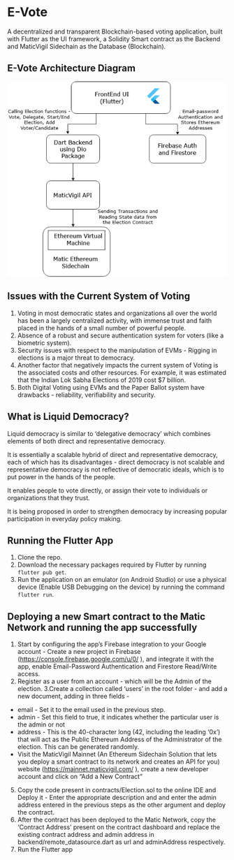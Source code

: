 # E-Vote

A decentralized and transparent Blockchain-based voting application, built with Flutter as the UI framework, a Solidity Smart contract as the Backend and MaticVigil Sidechain as the Database (Blockchain). 

## E-Vote Architecture Diagram
![System Architecture](EVote_Architecture_Diagram.png)


## Issues with the Current System of Voting 
1. Voting in most democratic states and organizations all over the world has been a largely centralized activity, with immense trust and faith placed in the hands of a small number of powerful people. 
2. Absence of a robust and secure authentication system for voters (like a biometric system).
3. Security issues with respect to the manipulation of EVMs - Rigging in elections is a major threat to democracy.
4. Another factor that negatively impacts the current system of Voting is the associated costs and other resources. For example, it was estimated that the Indian Lok Sabha Elections of 2019 cost $7 billion.
5. Both Digital Voting using EVMs and the Paper Ballot system have drawbacks - reliability, verifiability and security.

## What is Liquid Democracy?

Liquid democracy is similar to ‘delegative democracy’ which combines elements of both direct and representative democracy. 

It is essentially a scalable hybrid of direct and representative democracy, each of which has its disadvantages - direct democracy is not scalable and representative democracy is not reflective of democratic ideals, which is to put power in the hands of the people.

It enables people to vote directly, or assign their vote to individuals or organizations that they trust.

It is being proposed in order to strengthen democracy by increasing popular participation in everyday policy making.

## Running the Flutter App
1. Clone the repo.
2. Download the necessary packages required by Flutter by running `flutter pub get`.
3. Run the application on an emulator (on Android Studio) or use a physical device (Enable USB Debugging on the device) by running the command `flutter run`.

## Deploying a new Smart contract to the Matic Network and running the app successfully

1. Start by configuring the app’s Firebase integration to your Google account - Create a new project in Firebase (https://console.firebase.google.com/u/0/ ), and integrate it with the app, enable Email-Password Authentication and Firestore Read/Write access.
2. Register as a user from an account - which will be the Admin of the election.
3.Create a collection called ‘users’ in the root folder - and add a new document, adding in three fields - 
- email - Set it to the email used in the previous step.
- admin - Set this field to true, it indicates whether the particular user is the admin or not
- address  - This is the 40-character long (42, including the leading ‘0x’) that will act as the Public Ethereum Address of the Administrator of the election. This can be generated randomly.
- Visit the MaticVigil Mainnet (An Ethereum Sidechain Solution that lets you deploy a smart contract to its network and creates an API for you)  website (https://mainnet.maticvigil.com/ ), create a new developer account and click on “Add a New Contract”
5. Copy the code present in contracts/Election.sol to the online IDE and Deploy it - Enter the appropriate description and and enter the admin address entered in the previous steps as the other argument and deploy the contract.
6. After the contract has been deployed to the Matic Network, copy the ‘Contract Address’ present on the contract dashboard and replace the existing contract address and admin address in backend/remote_datasource.dart as url and adminAddress respectively.
7. Run the Flutter app
